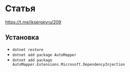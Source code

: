 # Статья

https://t.me/iksergeyru/209

## Установка

- `dotnet restore`
- `dotnet add package AutoMapper`
- `dotnet add package AutoMapper.Extensions.Microsoft.DependencyInjection`
